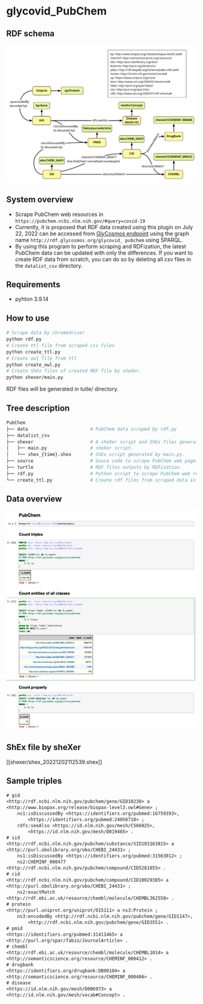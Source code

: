 # glycovid_PubChem
## RDF schema
![RDF schema](img/schema.jpg)

## System overview
- Scrape PubChem web resources in `https://pubchem.ncbi.nlm.nih.gov/#query=covid-19`
- Currently, it is proposed that RDF data created using this plugin on July 22, 2022 can be accessed from [GlyCosmos endpoint](https://ts.glycosmos.org/sparql) using the graph name `http://rdf.glycosmos.org/glycovid_ pubchem` using SPARQL.
- By using this program to perform scraping and RDFization, the latest PubChem data can be updated with only the differences. If you want to create RDF data from scratch, you can do so by deleting all csv files in the `datalist_csv` directory.

## Requirements
- pyhton 3.9.14

## How to use
``` bash
# Scrape data by chromedriver
python rdf.py
# Create ttl file from scraped csv files
python create_ttl.py
# Create owl file from ttl
python create_owl.py
# Create ShEx files of created RDF file by sheXer.
python shexer/main.py
```
RDF files will be generated in tutle/ directory.

## Tree description
``` bash
PubChem
├── data                       # PubChem data scraped by rdf.py
├── datalist_csv               
├── shexer                     # A sheXer script and ShEx files generated by sheXer to validate RDF data.
│   ├── main.py                # sheXer script.
│   └── shex_{time}.shex       # ShEx script generated by main.py.
├── source                     # Souce code to scrape PubChem web page.
├── turtle                     # RDF files outputs by RDFization.
├── rdf.py                     # Python script to scrape PubChem web resources.
└── create_ttl.py              # Create rdf files from scraped data in data/ directroy.
```

## Data overview
![img](img/sample_sparql.png)

## ShEx file by sheXer
[[shexer/shex_20221202112539.shex]]

## Sample triples
``` ttl
# gid
<http://rdf.ncbi.nlm.nih.gov/pubchem/gene/GID10238> a <http://www.biopax.org/release/biopax-level3.owl#Gene> ;
    ns1:isDiscussedBy <https://identifiers.org/pubmed:16759393>,
        <https://identifiers.org/pubmed:24056718> ;
    rdfs:seeAlso <https://id.nlm.nih.gov/mesh/C566025>,
        <https://id.nlm.nih.gov/mesh/D019465> .
# sid
<http://rdf.ncbi.nlm.nih.gov/pubchem/substance/SID103163815> a <http://purl.obolibrary.org/obo/CHEBI_24431> ;
    ns1:isDiscussedBy <https://identifiers.org/pubmed:31563012> ;
    ns2:CHEMINF_000477 <http://rdf.ncbi.nlm.nih.gov/pubchem/compound/CID5281855> .
# cid
<http://rdf.ncbi.nlm.nih.gov/pubchem/compound/CID10029385> a <http://purl.obolibrary.org/obo/CHEBI_24431> ;
    ns2:exactMatch <http://rdf.ebi.ac.uk/resource/chembl/molecule/CHEMBL362558> .
# protein
<http://purl.uniprot.org/uniprot/O15111> a ns3:Protein ;
    ns3:encodedBy <http://rdf.ncbi.nlm.nih.gov/pubchem/gene/GID1147>,
        <http://rdf.ncbi.nlm.nih.gov/pubchem/gene/GID3551> .
# pmid
<https://identifiers.org/pubmed:31411465> a <http://purl.org/spar/fabio/JournalArticle> .
# chembl
<http://rdf.ebi.ac.uk/resource/chembl/molecule/CHEMBL1014> a <http://semanticscience.org/resource/CHEMINF_000412> .
# drugbank
<https://identifiers.org/drugbank:DB00104> a <http://semanticscience.org/resource/CHEMINF_000406> .
# disease
<https://id.nlm.nih.gov/mesh/D006973> a <http://id.nlm.nih.gov/mesh/vocab#Concept> .
```
